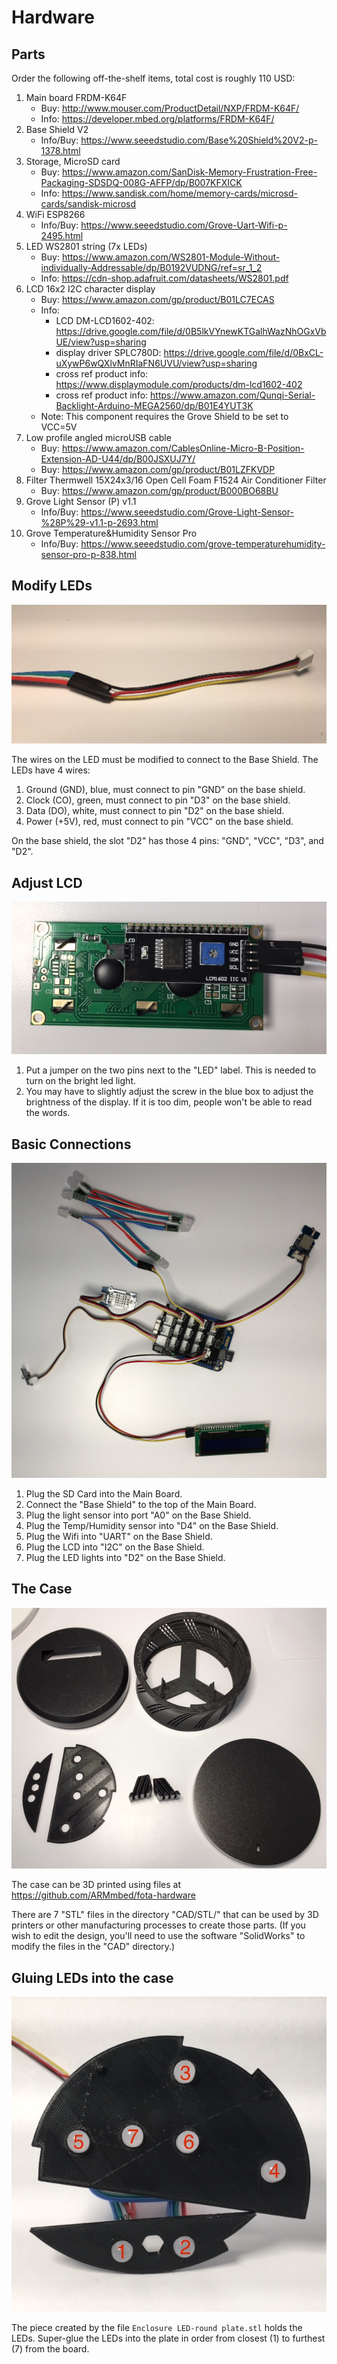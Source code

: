 # Hardware

## Parts

Order the following off-the-shelf items, total cost is roughly 110 USD:

1. Main board FRDM-K64F
   * Buy: http://www.mouser.com/ProductDetail/NXP/FRDM-K64F/
   * Info: https://developer.mbed.org/platforms/FRDM-K64F/
1. Base Shield V2
   * Info/Buy: https://www.seeedstudio.com/Base%20Shield%20V2-p-1378.html
1. Storage, MicroSD card
   * Buy: https://www.amazon.com/SanDisk-Memory-Frustration-Free-Packaging-SDSDQ-008G-AFFP/dp/B007KFXICK
   * Info: https://www.sandisk.com/home/memory-cards/microsd-cards/sandisk-microsd
1. WiFi ESP8266
   * Info/Buy: https://www.seeedstudio.com/Grove-Uart-Wifi-p-2495.html
1. LED  WS2801 string (7x LEDs)
   * Buy: https://www.amazon.com/WS2801-Module-Without-individually-Addressable/dp/B0192VUDNG/ref=sr_1_2
   * Info: https://cdn-shop.adafruit.com/datasheets/WS2801.pdf
1. LCD  16x2 I2C character display
   * Buy: https://www.amazon.com/gp/product/B01LC7ECAS
   * Info:
     * LCD DM-LCD1602-402: https://drive.google.com/file/d/0B5lkVYnewKTGalhWazNhOGxVbUE/view?usp=sharing
     * display driver SPLC780D: https://drive.google.com/file/d/0BxCL-uXywP6wQXlvMnRIaFN6UVU/view?usp=sharing
     * cross ref product info: https://www.displaymodule.com/products/dm-lcd1602-402
     * cross ref product info: https://www.amazon.com/Qunqi-Serial-Backlight-Arduino-MEGA2560/dp/B01E4YUT3K
   * Note: This component requires the Grove Shield to be set to VCC=5V
1. Low profile angled microUSB cable
   * Buy: https://www.amazon.com/CablesOnline-Micro-B-Position-Extension-AD-U44/dp/B00JSXUJ7Y/
   * Buy: https://www.amazon.com/gp/product/B01LZFKVDP
1. Filter Thermwell 15X24x3/16 Open Cell Foam F1524 Air Conditioner Filter
   * Buy: https://www.amazon.com/gp/product/B000BO68BU
1. Grove Light Sensor (P) v1.1
   * Info/Buy: https://www.seeedstudio.com/Grove-Light-Sensor-%28P%29-v1.1-p-2693.html
1. Grove Temperature&Humidity Sensor Pro
   * Info/Buy: https://www.seeedstudio.com/grove-temperaturehumidity-sensor-pro-p-838.html

## Modify LEDs

![](led_wires.jpg)

The wires on the LED must be modified to connect to the Base Shield. The LEDs have 4 wires:

1. Ground (GND), blue, must connect to pin "GND" on the base shield.
1. Clock (CO), green, must connect to pin "D3" on the base shield.
1. Data (DO), white, must connect to pin "D2" on the base shield.
1. Power (+5V), red, must connect to pin "VCC" on the base shield.

On the base shield, the slot "D2" has those 4 pins: "GND", "VCC", "D3", and "D2".

## Adjust LCD

![](lcd.jpg)

1. Put a jumper on the two pins next to the "LED" label. This is needed to turn on the bright led light.
1. You may have to slightly adjust the screw in the blue box to adjust the brightness of the display. If it is too dim, people won't be able to read the words.

## Basic Connections

![](basic_connections.jpg)

1. Plug the SD Card into the Main Board.
1. Connect the "Base Shield" to the top of the Main Board.
1. Plug the light sensor into port "A0" on the Base Shield.
1. Plug the Temp/Humidity sensor into "D4" on the Base Shield.
1. Plug the Wifi into "UART" on the Base Shield.
1. Plug the LCD into "I2C" on the Base Shield.
1. Plug the LED lights into "D2" on the Base Shield.

## The Case

![](case_parts.jpg)

The case can be 3D printed using files at https://github.com/ARMmbed/fota-hardware

There are 7 "STL" files in the directory "CAD/STL/" that can be used by 3D printers or other manufacturing processes to create those parts. (If you wish to edit the design, you'll need to use the software "SolidWorks" to modify the files in the "CAD" directory.)

## Gluing LEDs into the case

![](leds.jpg)

The piece created by the file `Enclosure LED-round plate.stl` holds the LEDs. Super-glue the LEDs into the plate in order from closest (1) to furthest (7) from the board.
